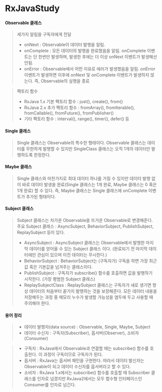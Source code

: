 # RxJavaStudy


#### Observable 클래스
> 세가지 알림을 구독자에게 전달
> * onNext : Observable이 데이터 발행을 알림.
> * onComplete : 모든 데이터의 발행을 완료했음을 알림. onComplete 이벤트는 단 한번만 발생하며, 발생한 후에는 더 이상 onNext 이벤트가 발생해선 안됨.
> * onError : Observable에서 어떤 이유로 에러가 발생했음을 알림. onError 이벤트가 발생하면 이후에 onNext 및 onComplete 이벤트가 발생하지 않는다. 즉, Observable의 실행을 종료

> 팩토리 함수
> - RxJava 1.x 기본 팩토리 함수 : just(), create(), from()
> - RxJava 2.x 추가 팩토리 함수 : fromArray(), fromIterable(), fromCallable(), fromFuture(), fromPublisher()
> - 기타 팩토리 함수 : interval(), range(), timer(), defer() 등

#### Single 클래스
> Single 클래스는 Observable의 특수한 형태이다. Observable 클래스는 데이터를 무한하게 발행할 수 있지만 SingleClass 클래스는 오직 1개의 데이터만 발행하도록 한정한다.

#### Maybe 클래스
> Single 클래스와 마찬가지로 최대 데이터 하나를 가질 수 있지만 데이터 발행 없이 바로 데이터 발생을 완료(Single 클래스는 1개 완료, Maybe 클래스는 0 혹은 1개 완료) 할 수 있다. 즉, Maybe 클래스는 Single 클래스에 onComplete 이벤트가 추가된 형태이다.

#### Subject 클래스
> Subject 클래스는 차가운 Observable을 뜨거운 Observable로 변경해준다.
> 주요 Subject 클래스 : AsyncSubject, BehaviorSubject, PublishSubject, ReplaySubject 등이 있다.
> - AsyncSubject : AsyncSubject 클래스는 Observable에서 발행한 마지막 데이터를 얻어올 수 있는 Subject 클래스 이다. (완료되기 전 마지막 데이터에만 관심이 있으며 이전 데이터는 무시한다.)
> - BehaviorSubject : BehaviorSubject는 (구독자가) 구독을 하면 가장 최근 값 혹은 기본값을 넘겨주는 클래스이다. 
> - PublishSubject : 구독자가 subscribe() 함수를 호출하면 값을 발행하기 시작한다. (가장 평범한 Subject 클래스)
> - ReplaySubjectClass : ReplaySubject 클래스는 구독자가 새로 생기면 항상 데이터의 처음부터 끝가지 발행하는 것을 보장해준다. 모든 데이터 내용을 저장해두는 과정 중 메모리 누수가 발생할 가능성을 염두에 두고 사용할 때 주의해야 한다.

#### 용어 정리
> - 데이터 발행자(data source) : Observable, Single, Maybe, Subject
> - 데이터 수신자 : 구독자(Subscriber), 옵서버(Observer), 소비자(Consumer)

> - 구독자 : RxJava에서 Observable과 연결할 때는 subscribe() 함수를 호출한다. 이 과정이 구독이므로 구독자가 된다.
> - 옵서버 : RxJava는 옵서버 패턴을 구현한다. 따라서 데이터 발신자는 Observable이 되고 데이터 수신자를 옵서버라고 할 수 있다.
> - 소비자 : RxJava 1.x에서는 subscribe() 함수를 호출할 때 Subscriber 클래스를 인자로 넘겼지만 RxJava2에서는 모두 함수형 인터페이스인 Consumer를 인자로 넘긴다.
